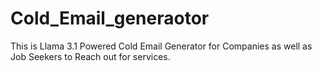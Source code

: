 # Cold_Email_generaotor
This is Llama 3.1 Powered Cold Email Generator for Companies as well as Job Seekers to Reach out for services.

